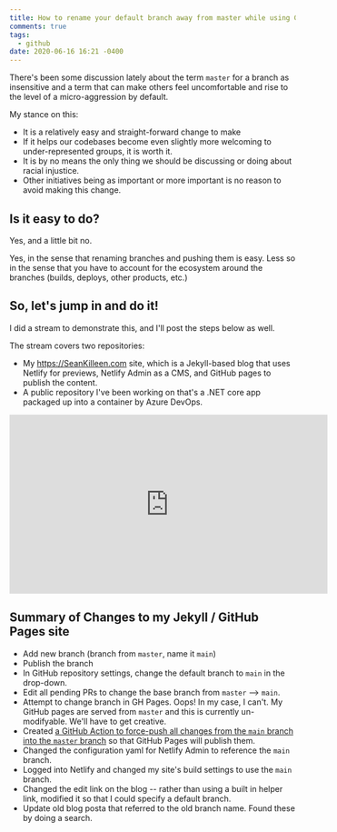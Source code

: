 ```yaml
---
title: How to rename your default branch away from master while using GitHub pages
comments: true
tags:
  - github
date: 2020-06-16 16:21 -0400
---
```

There's been some discussion lately about the term `master` for a branch as insensitive and a term that can make others feel uncomfortable and rise to the level of a micro-aggression by default. 

My stance on this:

* It is a relatively easy and straight-forward change to make
* If it helps our codebases become even slightly more welcoming to under-represented groups, it is worth it.
* It is by no means the only thing we should be discussing or doing about racial injustice.
* Other initiatives being as important or more important is no reason to avoid making this change.

## Is it easy to do?

Yes, and a little bit no. 

Yes, in the sense that renaming branches and pushing them is easy. Less so in the sense that you have to account for the ecosystem around the branches (builds, deploys, other products, etc.) 

## So, let's jump in and do it! 

I did a stream to demonstrate this, and I'll post the steps below as well. 

The stream covers two repositories:

* My <https://SeanKilleen.com> site, which is a Jekyll-based blog that uses Netlify for previews, Netlify Admin as a CMS, and GitHub pages to publish the content.
* A public repository I've been working on that's a .NET core app packaged up into a container by Azure DevOps. 

<iframe width="560" height="315" src="https://www.youtube.com/embed/WlLpZt5Is2Y" frameborder="0" allow="accelerometer; autoplay; encrypted-media; gyroscope; picture-in-picture" allowfullscreen></iframe>

## Summary of Changes to my Jekyll / GitHub Pages site

* Add new branch (branch from `master`, name it `main`)
* Publish the branch
* In GitHub repository settings, change the default branch to `main` in the drop-down.
* Edit all pending PRs to change the base branch from `master` --> `main`.
* Attempt to change branch in GH Pages. Oops! In my case, I can't. My GitHub pages are served from `master` and this is currently un-modifyable. We'll have to get creative.
* Created [a GitHub Action to force-push all changes from the `main` branch into the `master` branch](https://github.com/SeanKilleen/seankilleen.github.io/blob/main/.github/workflows/push-main-to-master-for-github-pages.yml) so that GitHub Pages will publish them.
* Changed the configuration yaml for Netlify Admin to reference the `main` branch.
* Logged into Netlify and changed my site's build settings to use the `main` branch.
* Changed the edit link on the blog -- rather than using a built in helper link, modified it so that I could specify a default branch.
* Update old blog posta that referred to the old branch name. Found these by doing a search.
